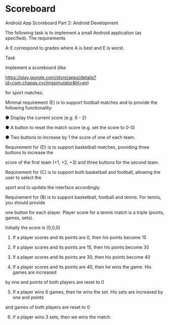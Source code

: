 # Scoreboard
Android App Scoreboard
Part 2: Android Development

The following task is to implement a small Android application (as specified). The requirements

A-E correspond to grades where A is best and E is worst.

Task

Implement a scoreboard (like

https://play.google.com/store/apps/details?id=com.chapas.cyclingsimulator&hl=en)

for sport matches.

Minimal requirement (E) is to support football matches and to provide the following functionality:

● Display the current score (e.g. 6 - 2)

● A button to reset the match score (e.g. set the score to 0-0)

● Two buttons to increase by 1 the score of one of each team.

Requirement for (D) is to support basketball matches, providing three buttons to increase the

score of the first team (+1, +2, +3) and three buttons for the second team.

Requirement for (C) is to support both basketball and football, allowing the user to select the

sport and to update the interface accordingly.

Requirement for (B) is to support basketball, football and tennis. For tennis, you should provide

one button for each player. Player score for a tennis match is a triple (points, games, sets).

Initially the score is (0,0,0)

1. If a player scores and its points are 0, then his points become 15

2. If a player scores and its points are 15, then his points become 30

3. If a player scores and its points are 30, then his points become 40

4. If a player scores and its points are 40, then he wins the game. His games are increased

by one and points of both players are reset to 0

5. If a player wins 6 games, then he wins the set. His sets are increased by one and points

and games of both players are reset to 0

6. If a player wins 3 sets, then we wins the match
